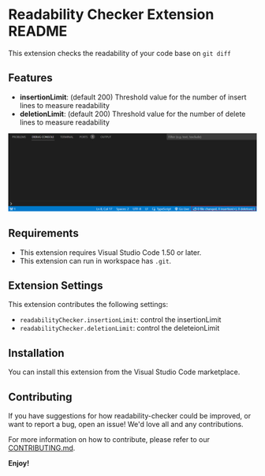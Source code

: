 # Readability Checker Extension README

This extension checks the readability of your code base on `git diff`

## Features

- **insertionLimit**: (default 200) Threshold value for the number of insert lines to measure readability
- **deletionLimit**: (default 200) Threshold value for the number of delete lines to measure readability

![Readability Checker in action](images/readability-checker.png)

## Requirements

- This extension requires Visual Studio Code 1.50 or later.
- This extension can run in workspace has `.git`.

## Extension Settings

This extension contributes the following settings:

- `readabilityChecker.insertionLimit`: control the insertionLimit
- `readabilityChecker.deletionLimit`: control the deleteionLimit

## Installation

You can install this extension from the Visual Studio Code marketplace.

## Contributing

If you have suggestions for how readability-checker could be improved, or want to report a bug, open an issue! We'd love all and any contributions.

For more information on how to contribute, please refer to our [CONTRIBUTING.md](CONTRIBUTING.md).

**Enjoy!**
